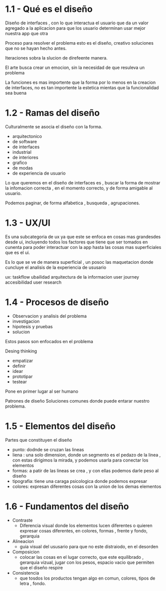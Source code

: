 # 1.1 - Qué es el diseño

Diseño de interfaces , con lo que interactua el usuario que da un valor agregado a la aplicacion para que los usuario determinan usar mejor nuestra app que otra

Proceso para resolver el problema esto es el diseño, creativo soluciones que no se hayan hecho antes.

Iteraciones sobra  la slucion de direfeente manera.

El arte busca crear un emocion, sin la necesidad de que resuleva un problema 

La funciones es mas importente que la forma por lo menos en la creacion de interfaces, no es tan importente la estetica mientas que la funcionalidad sea buena

# 1.2 - Ramas del diseño

Culturalmente se asocia el diseño con la forma.

- arquitectonico
- de software
- de interfaces
- industrial
- de interiores
- grafico
- de modas
- de experiencia de usuario

Lo que queremos en el diseño de interfaces es , buscar la forma de mostrar la infomacion correcta , en el momento correcto, y de forma amigable al usuario.

Podemos paginar, de forma alfabetica , busqueda , agrupaciones.

# 1.3 - UX/UI

Es una subcategoria de ux ya que este se enfoca en cosas mas grandesdes desde ui, incluyendo todos los factores que tiene que ser tomados en cunenta para poder interactuar con la app hasta las cosas mas superficiales que es el ui.

Es lo que se ve de manera superficial , un posoc las maquetacion donde cuncluye el analisis de la experiencia de ususario

ux:
taskflow
ubailidad
arquitectura de la informacion
user journey
accesibilidad
user research

# 1.4 - Procesos de diseño

- Observacion y analisis del problema
- investigacion
- hipotesis y pruebas
- solucion

Estos pasos son enfocados en el problema 

Desing thinking
- empatizar
- definir
- idear
- prototipar
- testear

Pone en primer lugar al ser humano

Patrones de diseño 
Soluciones comunes donde puede entarar nuestro problema.

# 1.5 - Elementos del diseño

Partes que constituyen el diseño

- punto: dodnde se cruzan las lineas
- liena : una solo dimension, donde un segmento es el pedazo de la linea , con estas dirigimos la mirada, y podemos usarla para conectar los elementos 
- formas: a patir de las lineas se crea , y con ellas podemos darle peso al diseño
- tipografia: tiene una caraga psicologica donde podemos expresar 
- colores: expresan diferentes cosas con la union de los demas elementos

# 1.6 - Fundamentos del diseño

- Contraste 
  - Diferencia visual donde los elementos lucen diferentes o quieren expresar cosas diferentes, en colores, formas , frente y fondo, gerarquia
- Alineacion
  - guia visual del ususario para que no este distraiodo, en el desorden
- Composicion
  - colocar las cosas en el lugar correcto, que este equilibrado , gerarquia vizual, jugar con los pesos, espacio vacio que permiten que el diseño respire
- Consistencia
  - que tosdos los productos tengan algo en comun, colores, tipos de letra , fondo.


